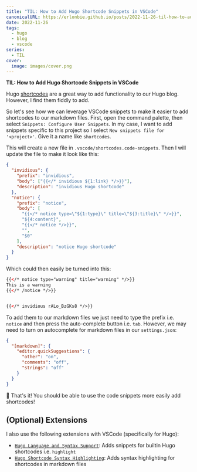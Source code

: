 ```yaml
---
title: "TIL: How to Add Hugo Shortcode Snippets in VSCode"
canonicalURL: https://erlonbie.github.io/posts/2022-11-26-til-how-to-add-hugo-shortcode-snippets-in-vscode/
date: 2022-11-26
tags:
  - hugo
  - blog
  - vscode
series:
  - TIL
cover:
  image: images/cover.png
---
```


**TIL: How to Add Hugo Shortcode Snippets in VSCode**

Hugo [shortcodes](https://gohugo.io/content-management/shortcodes/) are a great way to add functionality to our Hugo blog.
However, I find them fiddly to add.

So let's see how we can leverage VSCode snippets to make it easier to add shortcodes to our markdown files.
First, open the command palette, then select `Snippets: Configure User Snippets`. In my case, I want to add snippets
specific to this project so I select `New snippets file for '<project>'`. Give it a name like `shortcodes`.

This will create a new file in `.vscode/shortcodes.code-snippets`.
Then I will update the file to make it look like this:

```json
{
  "invidious": {
    "prefix": "invidious",
    "body": ["{{</* invidious ${1:link} */>}}"],
    "description": "invidious Hugo shortcode"
  },
  "notice": {
    "prefix": "notice",
    "body": [
      "{{</* notice type=\"${1:type}\" title=\"${3:title}\" */>}}",
      "${4:content}",
      "{{</* notice */>}}",
      "",
      "$0"
    ],
    "description": "notice Hugo shortcode"
  }
}
```

Which could then easily be turned into this:

```html
{{</* notice type="warning" title="warning" */>}}
This is a warning
{{</* /notice */>}}


{{</* invidious rALo_BzGKs8 */>}}
```

To add them to our markdown files we just need to type the prefix i.e. `notice` and then press the auto-complete button i.e. `tab`.
However, we may need to turn on autocomplete for markdown files in our `settings.json`:

```json
{
  "[markdown]": {
    "editor.quickSuggestions": {
      "other": "on",
      "comments": "off",
      "strings": "off"
    }
  }
}
```

🙌 That's it! You should be able to use the code snippets more easily add shortcodes!

## (Optional) Extensions

I also use the following extensions with VSCode (specifically for Hugo):

- [`Hugo Language and Syntax Support`](https://marketplace.visualstudio.com/items?itemName=budparr.language-hugo-vscode): Adds snippets for builtin Hugo shortcodes i.e. `highlight`
- [`Hugo Shortcode Syntax Highlighting`](https://marketplace.visualstudio.com/items?itemName=kaellarkin.hugo-shortcode-syntax): Adds syntax highlighting for shortcodes in markdown files